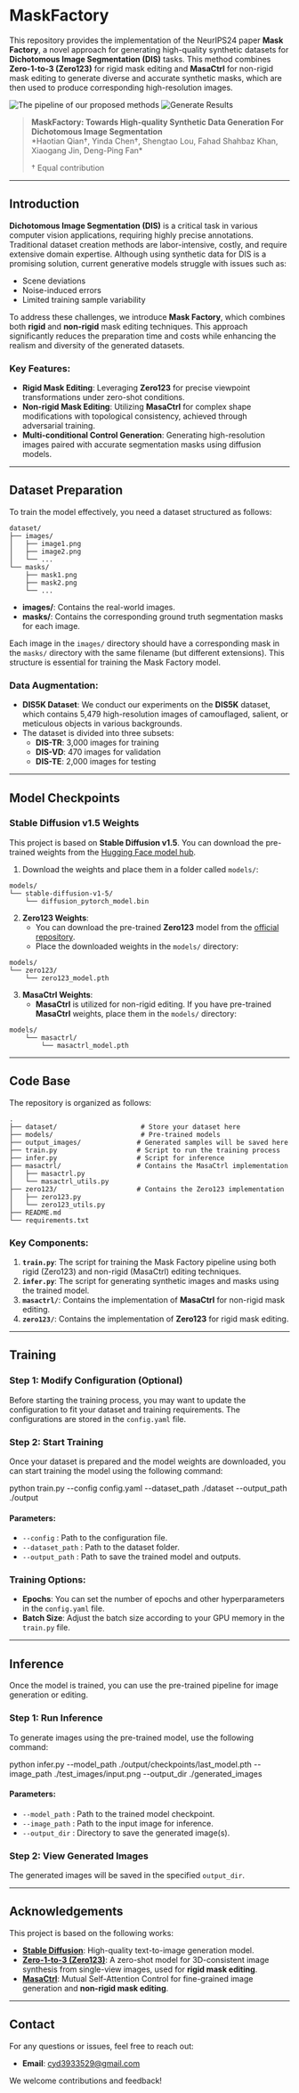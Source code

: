 # MaskFactory
This repository provides the implementation of the NeurIPS24 paper **Mask Factory**, a novel approach for generating high-quality synthetic datasets for **Dichotomous Image Segmentation (DIS)** tasks. This method combines **Zero-1-to-3 (Zero123)** for rigid mask editing and **MasaCtrl** for non-rigid mask editing to generate diverse and accurate synthetic masks, which are then used to produce corresponding high-resolution images.

![The pipeline of our proposed methods](figure/1.png)
![Generate Results](figure/2.png)

> **MaskFactory: Towards High-quality Synthetic Data Generation For Dichotomous Image Segmentation**  
> *Haotian Qian†, Yinda Chen†, Shengtao Lou, Fahad Shahbaz Khan, Xiaogang Jin, Deng-Ping Fan\*
>
> † Equal contribution

---

## Introduction

**Dichotomous Image Segmentation (DIS)** is a critical task in various computer vision applications, requiring highly precise annotations. Traditional dataset creation methods are labor-intensive, costly, and require extensive domain expertise. Although using synthetic data for DIS is a promising solution, current generative models struggle with issues such as:
- Scene deviations  
- Noise-induced errors
- Limited training sample variability

To address these challenges, we introduce **Mask Factory**, which combines both **rigid** and **non-rigid** mask editing techniques. This approach significantly reduces the preparation time and costs while enhancing the realism and diversity of the generated datasets.

### Key Features:
- **Rigid Mask Editing**: Leveraging **Zero123** for precise viewpoint transformations under zero-shot conditions.
- **Non-rigid Mask Editing**: Utilizing **MasaCtrl** for complex shape modifications with topological consistency, achieved through adversarial training.
- **Multi-conditional Control Generation**: Generating high-resolution images paired with accurate segmentation masks using diffusion models.

---

## Dataset Preparation

To train the model effectively, you need a dataset structured as follows:

```plaintext
dataset/
├── images/
│   ├── image1.png
│   ├── image2.png
│   └── ...
└── masks/
    ├── mask1.png
    ├── mask2.png
    └── ...
```
- **images/**: Contains the real-world images.
- **masks/**: Contains the corresponding ground truth segmentation masks for each image.

Each image in the `images/` directory should have a corresponding mask in the `masks/` directory with the same filename (but different extensions). This structure is essential for training the Mask Factory model.

### Data Augmentation:
- **DIS5K Dataset**: We conduct our experiments on the **DIS5K** dataset, which contains 5,479 high-resolution images of camouflaged, salient, or meticulous objects in various backgrounds.
- The dataset is divided into three subsets:
  - **DIS-TR**: 3,000 images for training
  - **DIS-VD**: 470 images for validation 
  - **DIS-TE**: 2,000 images for testing

---

## Model Checkpoints

### Stable Diffusion v1.5 Weights

This project is based on **Stable Diffusion v1.5**. You can download the pre-trained weights from the [Hugging Face model hub](https://huggingface.co/runwayml/stable-diffusion-v1-5).

1. Download the weights and place them in a folder called `models/`:

```plaintext
models/
└── stable-diffusion-v1-5/
    └── diffusion_pytorch_model.bin
```

2. **Zero123 Weights**: 
   - You can download the pre-trained **Zero123** model from the [official repository](https://github.com/cvlab-columbia/zero123).
   - Place the downloaded weights in the `models/` directory:

```plaintext
models/
└── zero123/
    └── zero123_model.pth
```

3. **MasaCtrl Weights**:
   - **MasaCtrl** is utilized for non-rigid editing. If you have pre-trained **MasaCtrl** weights, place them in the `models/` directory:

```plaintext
models/
    └── masactrl/
        └── masactrl_model.pth
```
---

## Code Base

The repository is organized as follows:

```plaintext
.
├── dataset/                     # Store your dataset here
├── models/                      # Pre-trained models
├── output_images/              # Generated samples will be saved here
├── train.py                    # Script to run the training process
├── infer.py                    # Script for inference
├── masactrl/                   # Contains the MasaCtrl implementation
│   ├── masactrl.py
│   └── masactrl_utils.py
├── zero123/                    # Contains the Zero123 implementation
│   ├── zero123.py
│   └── zero123_utils.py
├── README.md
└── requirements.txt
```

### Key Components:
1. **`train.py`**: The script for training the Mask Factory pipeline using both rigid (Zero123) and non-rigid (MasaCtrl) editing techniques.
2. **`infer.py`**: The script for generating synthetic images and masks using the trained model.
3. **`masactrl/`**: Contains the implementation of **MasaCtrl** for non-rigid mask editing.
4. **`zero123/`**: Contains the implementation of **Zero123** for rigid mask editing.

---

## Training

### Step 1: Modify Configuration (Optional)
Before starting the training process, you may want to update the configuration to fit your dataset and training requirements. The configurations are stored in the `config.yaml` file.

### Step 2: Start Training
Once your dataset is prepared and the model weights are downloaded, you can start training the model using the following command:

python train.py --config config.yaml --dataset_path ./dataset --output_path ./output

#### Parameters:
- `--config` : Path to the configuration file.
- `--dataset_path` : Path to the dataset folder.
- `--output_path` : Path to save the trained model and outputs.

### Training Options:
- **Epochs**: You can set the number of epochs and other hyperparameters in the `config.yaml` file.
- **Batch Size**: Adjust the batch size according to your GPU memory in the `train.py` file.

---

## Inference

Once the model is trained, you can use the pre-trained pipeline for image generation or editing.

### Step 1: Run Inference

To generate images using the pre-trained model, use the following command:

python infer.py --model_path ./output/checkpoints/last_model.pth --image_path ./test_images/input.png --output_dir ./generated_images

#### Parameters:
- `--model_path` : Path to the trained model checkpoint.
- `--image_path` : Path to the input image for inference.
- `--output_dir` : Directory to save the generated image(s).

### Step 2: View Generated Images
The generated images will be saved in the specified `output_dir`.

---

## Acknowledgements

This project is based on the following works:
- **[Stable Diffusion](https://github.com/CompVis/stable-diffusion)**: High-quality text-to-image generation model.
- **[Zero-1-to-3 (Zero123)](https://github.com/cvlab-columbia/zero123)**: A zero-shot model for 3D-consistent image synthesis from single-view images, used for **rigid mask editing**.
- **[MasaCtrl](https://example.com)**: Mutual Self-Attention Control for fine-grained image generation and **non-rigid mask editing**.

---

## Contact

For any questions or issues, feel free to reach out:

- **Email**: [cyd3933529@gmail.com](mailto:cyd3933529@gmail.com)

We welcome contributions and feedback!
